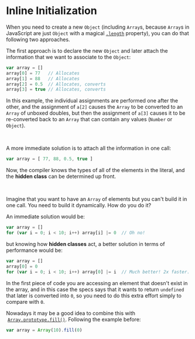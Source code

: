 # Inline Initialization

When you need to create a new `Object` (including `Array`s, because `Array`s in JavaScript are just `Object` with a magical [`.length`](https://developer.mozilla.org/en-US/docs/Web/JavaScript/Reference/Global_Objects/Array/length) property), you can do that following two approaches.

The first approach is to declare the new `Object` and later attach the information that we want to associate to the `Object`:

```js
var array = []
array[0] = 77   // Allocates
array[1] = 88   // Allocates
array[2] = 0.5  // Allocates, converts
array[3] = true // Allocates, converts
```

In this example, the individual assignments are performed one after the other, and the assignment of `a[2]` causes the `Array` to be converted to an `Array` of unboxed doubles, but then the assignment of `a[3]` causes it to be re-converted back to an `Array` that can contain any values (`Number` or `Object`).

<br>

A more immediate solution is to attach all the information in one call:

```js
var array = [ 77, 88, 0.5, true ]
```

Now, the compiler knows the types of all of the elements in the literal, and the **hidden class** can be determined up front.

<br>

Imagine that you want to have an `Array` of elements but you can't build it in one call. You need to build it dynamically. How do you do it?

An immediate solution would be:


```js
var array = []
for (var i = 0; i < 10; i++) array[i] |= 0  // Oh no!
```

but knowing how **hidden classes** act, a better solution in terms of performance would be:

```js
var array = []
array[0] = 0
for (var i = 0; i < 10; i++) array[0] |= i  // Much better! 2x faster.
```

In the first piece of code you are accessing an element that doesn't exist in the array, and in this case the specs says that it wants to return `undefined` that later is converted into `0`, so you need to do this extra effort simply to compare with `0`.

Nowadays it may be a good idea to combine this with  [`Array.prototype.fill()`](https://developer.mozilla.org/en-US/docs/Web/JavaScript/Reference/Global_Objects/Array/fill). Following the example before:

```js
var array = Array(10).fill(0)
```
